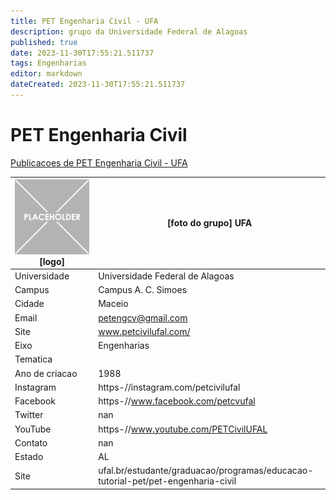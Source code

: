 ```yaml
---
title: PET Engenharia Civil - UFA
description: grupo da Universidade Federal de Alagoas
published: true
date: 2023-11-30T17:55:21.511737
tags: Engenharias
editor: markdown
dateCreated: 2023-11-30T17:55:21.511737
---
```


# PET Engenharia Civil

[Publicacoes de PET Engenharia Civil - UFA](/atividade/74PETEngenhariaCivilUFA/feed.md)

| ![placeholder.png](/placeholder.png) [logo] | [foto do grupo] UFA         |
| ------------------------------------------- | ------------------------------------------------- |
| Universidade                                | Universidade Federal de Alagoas      |
| Campus                                      | Campus A. C. Simoes            |
| Cidade                                      | Maceio             |
| Email                                       | petengcv@gmail.com             |
| Site                                        | www.petcivilufal.com/              |
| Eixo                                        | Engenharias              |
| Tematica                                    |           |
| Ano de criacao                              | 1988        |
| Instagram                                   | https-//instagram.com/petcivilufal         |
| Facebook                                    | https-//www.facebook.com/petcvufal          |
| Twitter                                     | nan           |
| YouTube                                     | https-//www.youtube.com/PETCivilUFAL           |
| Contato                                     | nan         |
| Estado                                      |  AL            |
| Site                                        | ufal.br/estudante/graduacao/programas/educacao-tutorial-pet/pet-engenharia-civil |

